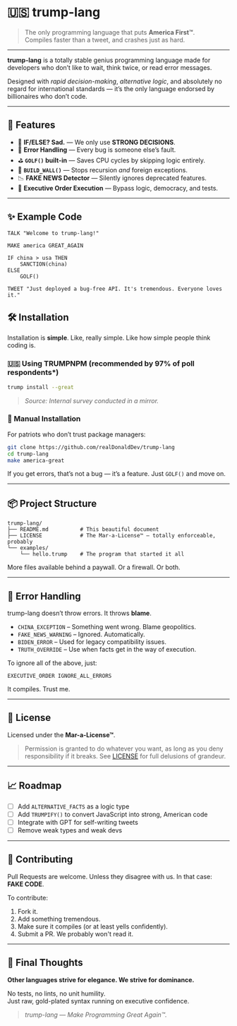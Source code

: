# 🇺🇸 trump-lang

> The only programming language that puts **America First™**.  
> Compiles faster than a tweet, and crashes just as hard.

---

**trump-lang** is a totally stable genius programming language made for developers who don’t like to wait, think twice, or read error messages.

Designed with *rapid decision-making*, *alternative logic*, and absolutely no regard for international standards — it’s the only language endorsed by billionaires who don’t code.

---

## 💼 Features

- 🧠 **IF/ELSE? Sad.** — We only use **STRONG DECISIONS**.
- 📣 **Error Handling** — Every bug is someone else’s fault.
- ⛳ **`GOLF()` built-in** — Saves CPU cycles by skipping logic entirely.
- 🧱 **`BUILD_WALL()`** — Stops recursion *and* foreign exceptions.
- 📉 **FAKE NEWS Detector** — Silently ignores deprecated features.
- 💾 **Executive Order Execution** — Bypass logic, democracy, and tests.

---

## ✨ Example Code

```trump
TALK "Welcome to trump-lang!"

MAKE america GREAT_AGAIN

IF china > usa THEN
    SANCTION(china)
ELSE
    GOLF()

TWEET "Just deployed a bug-free API. It's tremendous. Everyone loves it."
```


## 🛠️ Installation

Installation is **simple**. Like, really simple. Like how simple people think coding is.

### 🇺🇸 Using TRUMPNPM (recommended by 97% of poll respondents*)

```bash
trump install --great
```

> *Source: Internal survey conducted in a mirror.*

### 🧱 Manual Installation

For patriots who don’t trust package managers:

```bash
git clone https://github.com/realDonaldDev/trump-lang
cd trump-lang
make america-great
```

If you get errors, that’s not a bug — it’s a feature. Just `GOLF()` and move on.

---

## 📦 Project Structure

```plaintext
trump-lang/
├── README.md          # This beautiful document
├── LICENSE            # The Mar-a-License™ — totally enforceable, probably
└── examples/
    └── hello.trump    # The program that started it all
```

More files available behind a paywall. Or a firewall. Or both.

---

## 🚨 Error Handling

trump-lang doesn’t throw errors. It throws **blame**.

- `CHINA_EXCEPTION` – Something went wrong. Blame geopolitics.
- `FAKE_NEWS_WARNING` – Ignored. Automatically.
- `BIDEN_ERROR` – Used for legacy compatibility issues.
- `TRUTH_OVERRIDE` – Use when facts get in the way of execution.

To ignore all of the above, just:

```trump
EXECUTIVE_ORDER IGNORE_ALL_ERRORS
```

It compiles. Trust me.

---

## 🧾 License

Licensed under the **Mar-a-License™**.

> Permission is granted to do whatever you want, as long as you deny responsibility if it breaks. See [LICENSE](./LICENSE) for full delusions of grandeur.

---

## 📈 Roadmap

- [ ] Add `ALTERNATIVE_FACTS` as a logic type
- [ ] Add `TRUMPIFY()` to convert JavaScript into strong, American code
- [ ] Integrate with GPT for self-writing tweets
- [ ] Remove weak types and weak devs

---

## 🧠 Contributing

Pull Requests are welcome. Unless they disagree with us. In that case: **FAKE CODE**.

To contribute:

1. Fork it.
2. Add something tremendous.
3. Make sure it compiles (or at least yells confidently).
4. Submit a PR. We probably won't read it.

---

## 🗽 Final Thoughts

**Other languages strive for elegance. We strive for dominance.**

No tests, no lints, no unit humility.  
Just raw, gold-plated syntax running on executive confidence.

> *trump-lang — Make Programming Great Again™.*



